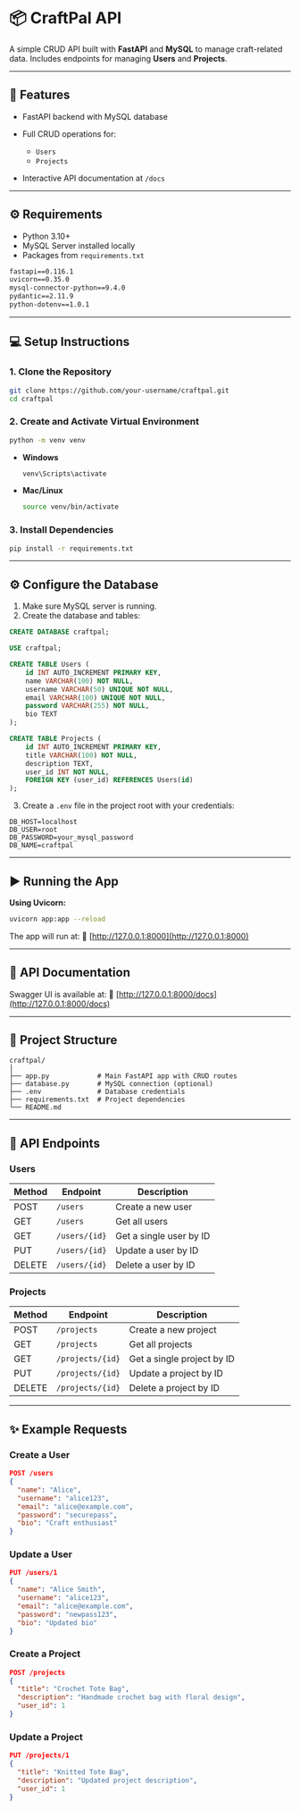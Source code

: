 # 📦 CraftPal API

A simple CRUD API built with **FastAPI** and **MySQL** to manage craft-related data.
Includes endpoints for managing **Users** and **Projects**.

---

## 🚀 Features

* FastAPI backend with MySQL database
* Full CRUD operations for:

  * `Users`
  * `Projects`
* Interactive API documentation at `/docs`

---

## ⚙️ Requirements

* Python 3.10+
* MySQL Server installed locally
* Packages from `requirements.txt`

```txt
fastapi==0.116.1
uvicorn==0.35.0
mysql-connector-python==9.4.0
pydantic==2.11.9
python-dotenv==1.0.1
```

---

## 💻 Setup Instructions

### 1. Clone the Repository

```bash
git clone https://github.com/your-username/craftpal.git
cd craftpal
```

### 2. Create and Activate Virtual Environment

```bash
python -m venv venv
```

* **Windows**

  ```bash
  venv\Scripts\activate
  ```
* **Mac/Linux**

  ```bash
  source venv/bin/activate
  ```

### 3. Install Dependencies

```bash
pip install -r requirements.txt
```

---

## ⚙️ Configure the Database

1. Make sure MySQL server is running.
2. Create the database and tables:

```sql
CREATE DATABASE craftpal;

USE craftpal;

CREATE TABLE Users (
    id INT AUTO_INCREMENT PRIMARY KEY,
    name VARCHAR(100) NOT NULL,
    username VARCHAR(50) UNIQUE NOT NULL,
    email VARCHAR(100) UNIQUE NOT NULL,
    password VARCHAR(255) NOT NULL,
    bio TEXT
);

CREATE TABLE Projects (
    id INT AUTO_INCREMENT PRIMARY KEY,
    title VARCHAR(100) NOT NULL,
    description TEXT,
    user_id INT NOT NULL,
    FOREIGN KEY (user_id) REFERENCES Users(id)
);
```

3. Create a `.env` file in the project root with your credentials:

```
DB_HOST=localhost
DB_USER=root
DB_PASSWORD=your_mysql_password
DB_NAME=craftpal
```

---

## ▶️ Running the App

**Using Uvicorn:**

```bash
uvicorn app:app --reload
```

The app will run at:
🔗 [http://127.0.0.1:8000](http://127.0.0.1:8000)

---

## 📑 API Documentation

Swagger UI is available at:
🔗 [http://127.0.0.1:8000/docs](http://127.0.0.1:8000/docs)

---

## 📁 Project Structure

```
craftpal/
│
├── app.py            # Main FastAPI app with CRUD routes
├── database.py       # MySQL connection (optional)
├── .env              # Database credentials
├── requirements.txt  # Project dependencies
└── README.md
```

---

## 📌 API Endpoints

### **Users**

| Method | Endpoint      | Description             |
| ------ | ------------- | ----------------------- |
| POST   | `/users`      | Create a new user       |
| GET    | `/users`      | Get all users           |
| GET    | `/users/{id}` | Get a single user by ID |
| PUT    | `/users/{id}` | Update a user by ID     |
| DELETE | `/users/{id}` | Delete a user by ID     |

### **Projects**

| Method | Endpoint         | Description                |
| ------ | ---------------- | -------------------------- |
| POST   | `/projects`      | Create a new project       |
| GET    | `/projects`      | Get all projects           |
| GET    | `/projects/{id}` | Get a single project by ID |
| PUT    | `/projects/{id}` | Update a project by ID     |
| DELETE | `/projects/{id}` | Delete a project by ID     |

---

## ✨ Example Requests

### Create a User

```json
POST /users
{
  "name": "Alice",
  "username": "alice123",
  "email": "alice@example.com",
  "password": "securepass",
  "bio": "Craft enthusiast"
}
```

### Update a User

```json
PUT /users/1
{
  "name": "Alice Smith",
  "username": "alice123",
  "email": "alice@example.com",
  "password": "newpass123",
  "bio": "Updated bio"
}
```

### Create a Project

```json
POST /projects
{
  "title": "Crochet Tote Bag",
  "description": "Handmade crochet bag with floral design",
  "user_id": 1
}
```

### Update a Project

```json
PUT /projects/1
{
  "title": "Knitted Tote Bag",
  "description": "Updated project description",
  "user_id": 1
}
```
